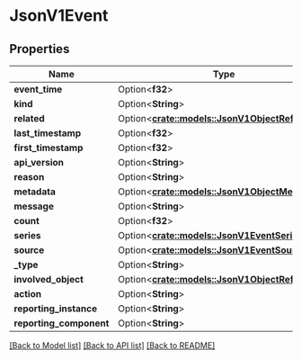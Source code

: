 # JsonV1Event

## Properties

Name | Type | Description | Notes
------------ | ------------- | ------------- | -------------
**event_time** | Option<**f32**> |  | [optional]
**kind** | Option<**String**> |  | [optional]
**related** | Option<[**crate::models::JsonV1ObjectReference**](json_V1ObjectReference.md)> |  | [optional]
**last_timestamp** | Option<**f32**> |  | [optional]
**first_timestamp** | Option<**f32**> |  | [optional]
**api_version** | Option<**String**> |  | [optional]
**reason** | Option<**String**> |  | [optional]
**metadata** | Option<[**crate::models::JsonV1ObjectMeta**](json_V1ObjectMeta.md)> |  | [optional]
**message** | Option<**String**> |  | [optional]
**count** | Option<**f32**> |  | [optional]
**series** | Option<[**crate::models::JsonV1EventSeries**](json_V1EventSeries.md)> |  | [optional]
**source** | Option<[**crate::models::JsonV1EventSource**](json_V1EventSource.md)> |  | [optional]
**_type** | Option<**String**> |  | [optional]
**involved_object** | Option<[**crate::models::JsonV1ObjectReference**](json_V1ObjectReference.md)> |  | [optional]
**action** | Option<**String**> |  | [optional]
**reporting_instance** | Option<**String**> |  | [optional]
**reporting_component** | Option<**String**> |  | [optional]

[[Back to Model list]](../README.md#documentation-for-models) [[Back to API list]](../README.md#documentation-for-api-endpoints) [[Back to README]](../README.md)


